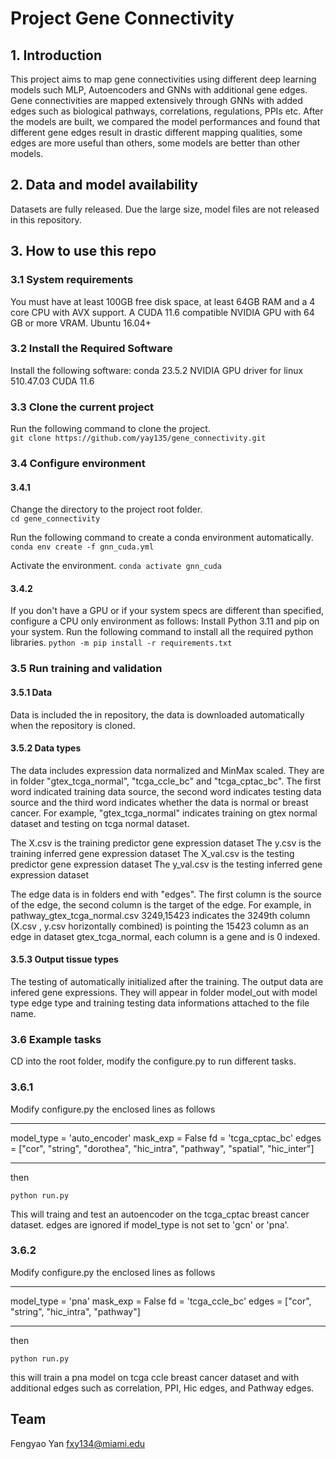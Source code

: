 # Project Gene Connectivity
## 1. Introduction
This project aims to map gene connectivities using different deep learning models such MLP, Autoencoders and GNNs with additional gene edges. Gene connectivities are mapped extensively through GNNs with added edges such as biological pathways, correlations, regulations, PPIs etc. After the models are built, we compared the model performances and found that different gene edges result in drastic different mapping qualities, some edges are more useful than others, some models are better than other models. 

## 2. Data and model availability
Datasets are fully released. Due the large size, model files are not released in this repository.
## 3. How to use this repo
### 3.1 System requirements
You must have at least 100GB free disk space, at least 64GB RAM and a 4 core CPU with AVX support.
A CUDA 11.6 compatible NVIDIA GPU with 64 GB or more VRAM.
Ubuntu 16.04+ 

### 3.2 Install the Required Software
Install the following software:
conda 23.5.2
NVIDIA GPU driver for linux 510.47.03
CUDA 11.6

### 3.3 Clone the current project
Run the following command to clone the project.  
``git clone https://github.com/yay135/gene_connectivity.git``  
### 3.4 Configure environment
#### 3.4.1 
Change the directory to the project root folder.  
``cd gene_connectivity``  

Run the following command to create a conda environment automatically.  
``conda env create -f gnn_cuda.yml``  

Activate the environment.
``conda activate gnn_cuda``
#### 3.4.2
If you don't have a GPU or if your system specs are different than specified, configure a CPU only environment as follows:
Install Python 3.11 and pip on your system.
Run the following command to install all the required python libraries.
``python -m pip install -r requirements.txt``

### 3.5 Run training and validation
#### 3.5.1 Data 
Data is included the in repository, the data is downloaded automatically when the repository is cloned.

#### 3.5.2 Data types
The data includes expression data normalized and MinMax scaled. They are in folder "gtex_tcga_normal", "tcga_ccle_bc" and "tcga_cptac_bc". The first word indicated training data source, the second word indicates testing data source and the third word indicates whether the data is normal or breast cancer. For example, "gtex_tcga_normal" indicates training on gtex normal dataset and testing on tcga normal dataset. 

The X.csv is the training predictor gene expression dataset
The y.csv is the training inferred gene expression dataset
The X_val.csv is the testing predictor gene expression dataset
The y_val.csv is the testing inferred gene expression dataset

The edge data is in folders end with "edges". The first column is the source of the edge, the second column is the target of the edge. For example, in pathway_gtex_tcga_normal.csv 3249,15423 indicates the 3249th column (X.csv , y.csv horizontally combined) is pointing the 15423 column as an edge in dataset gtex_tcga_normal, each column is a gene and is 0 indexed.

#### 3.5.3 Output tissue types
The testing of automatically initialized after the training. The output data are infered gene expressions. They will appear in folder model_out with model type edge type and training testing data informations attached to the file name.

### 3.6 Example tasks
CD into the root folder, modify the configure.py to run different tasks.
### 3.6.1
Modify configure.py the enclosed lines as follows

**********************************************************
model_type = 'auto_encoder'
mask_exp = False
fd = 'tcga_cptac_bc'
edges = ["cor", "string", "dorothea", "hic_intra", "pathway", "spatial", "hic_inter"]
************************************************************

then 

``python run.py``

This will traing and test an autoencoder on the tcga_cptac breast cancer dataset. edges are ignored if model_type is not set to 'gcn' or 'pna'.

### 3.6.2
Modify configure.py the enclosed lines as follows

**********************************************************
model_type = 'pna'
mask_exp = False
fd = 'tcga_ccle_bc'
edges = ["cor", "string", "hic_intra", "pathway"]
************************************************************

then 

``python run.py``

this will train a pna model on tcga ccle breast cancer dataset and with additional edges such as correlation, PPI, Hic edges, and Pathway edges.

## Team
Fengyao Yan fxy134@miami.edu 
